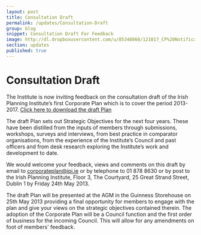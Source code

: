 ```yaml
---
layout: post
title: Consultation Draft
permalink: /updates/Consultation-Draft
group: blog
snippet: Consultation Draft For Feedback
image: http://dl.dropboxusercontent.com/u/85348868/121017_CP%20Notificaiton%201.jpg
section: updates
published: true
---
```


# Consultation Draft 

The Institute is now inviting feedback on the consultation draft of the Irish Planning Institute’s first Corporate Plan which is to cover the period 2013-2017. [Click here to download the draft Plan](http://www.irishplanninginstitute.ie/uploads/files/Consultation%20Draft%20IPI%20Corporate%20Plan.pdf)
 
The draft Plan sets out Strategic Objectives for the next four years. These have been distilled from the inputs of members through submissions, workshops, surveys and interviews, from best practice in comparator organisations, from the experience of the Institute’s Council and past officers and from desk research exploring the Institute’s work and development to date.

We would welcome your feedback, views and comments on this draft by email to corporateplan@ipi.ie or by telephone to 01 878 8630 or by post to the Irish Planning Institute, Floor 3, The Courtyard, 25 Great Strand Street, Dublin 1 by Friday 24th May 2013.
 
The draft Plan will be presented at the AGM in the Guinness Storehouse on  25th May 2013 providing a final opportunity for members to engage with the plan and give your views on the strategic objectives contained therein. The adoption of the Corporate Plan will be a Council function and the first order of business for the incoming Council. This will allow for any amendments on foot of members' feedback.